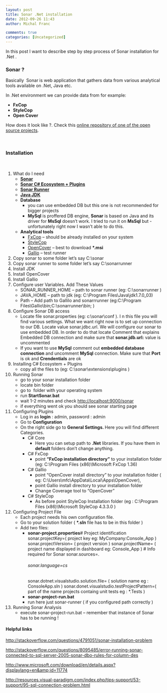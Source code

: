 ```yaml
---
layout: post
title: Sonar .Net installation
date: 2012-09-26 11:43
author: Michal Franc

comments: true
categories: [Uncategorized]
---
```

In this post I want to describe step by step process of Sonar installation for .Net .
<h3>Sonar ?</h3>
Basically  Sonar<strong> </strong>is web application that gathers data from various analytical tools available on .Net, Java <strong></strong>etc.

In .Net environment we can provide data from for example:
<ul>
	<li><strong>FxCop </strong></li>
	<li><strong>StyleCop </strong></li>
	<li><strong>Open Cover </strong></li>
</ul>
How does it look like ?. Check this <a href="http://nemo.sonarsource.org/">online repository of one of the open source projects</a>.

&nbsp;
<h3>Installation</h3>
&nbsp;
<ol>
	<li>What do I need
<ul>
	<li><a href="http://www.sonarsource.org/downloads/"><strong>Sonar</strong></a><strong> </strong></li>
	<li><a href="http://docs.codehaus.org/download/attachments/201228384/CSharpPluginsEcosystem-1.4.zip?version=2&amp;modificationDate=1347376166648"><strong>Sonar C# Ecosystem + Plugins</strong></a></li>
	<li><a href="http://docs.codehaus.org/display/SONAR/Installing+and+Configuring+Sonar+Runner"><strong>Sonar Runner</strong></a></li>
	<li><a href="http://www.oracle.com/technetwork/java/javase/downloads/index.html"><strong>Java JDK</strong></a></li>
	<li><strong>Database</strong>
<ul>
	<li>you can use embedded DB but this one is not recommended for bigger projects</li>
	<li><strong>MySql</strong> is proffered DB engine, <strong>Sonar</strong> is based on Java and its driver for <strong>MsSql</strong> doesn’t work. I tried to run it on <strong>MsSql</strong> but -unfortunately right now I wasn’t able to do this.</li>
</ul>
</li>
	<li><strong>Analytical tools</strong>
<ul>
	<li><a href="http://www.microsoft.com/en-us/download/details.aspx?id=6544">FxCop</a> – should be already installed on your system</li>
	<li><a href="http://stylecop.codeplex.com">StyleCop</a></li>
	<li><a href="https://github.com/sawilde/opencover/downloads">OpenCover</a> – best to download <strong>*.msi</strong></li>
	<li><a href="http://www.gallio.org/">Gallio</a> – test runner</li>
</ul>
</li>
</ul>
</li>
	<li>Copy sonar to some folder let’s say C:\sonar</li>
	<li>Copy sonar runner to some folder let’s say C:\sonarrunner</li>
	<li>Install JDK</li>
	<li>Install OpenCover</li>
	<li>Install Gallio</li>
	<li>Configure user Variables. Add These Values
<ul>
	<li>SONAR_RUNNER_HOME – path to sonar runner (eg: C:\sonarrunner )</li>
	<li>JAVA_HOME – path to jdk (eg: C:\Program Files\Java\jdk1.7.0_03)</li>
	<li>Path – Add path to Gallilo and sonarrrunner (eg:C:\Program Files\Gallio\bin;C:\sonarrunner\bin; )</li>
</ul>
</li>
	<li>Configure Sonar DB access
<ul>
	<li>Locate file sonar.properties (eg: c:\sonar\conf ). I n this file you will find various settings. What we want right now is to set up connection to our DB. Locate value sonar.jdbc.url. We will configure our sonar to use embedded DB. In order to do that locate Comment that explains Embedded DB connection and make sure that <strong>sonar.jdb.url:</strong> value is uncommented</li>
	<li>If you want to use <strong>MySql</strong> comment out <strong>embedded database connection</strong> and uncomment <strong>MySql</strong> connection. Make sure that <strong>Port</strong> is ok and <strong>Crendentials</strong> are ok</li>
</ul>
</li>
	<li>Installing C# Ecosystem + Plugins
<ul>
	<li>copy all the files to (eg: C:\sonar\extensions\plugins )</li>
</ul>
</li>
	<li>Running Sonar
<ul>
	<li>go to your sonar installation folder</li>
	<li>locate bin folder</li>
	<li>go to  folder with your operating system</li>
	<li>run <strong>StartSonar.bat</strong></li>
	<li>wait 1-2 minutes and check <a href="http://localhost:9000/sonar">http://localhost:9000/sonar</a></li>
	<li>if everything went ok you should see sonar starting page</li>
</ul>
</li>
	<li>Configuring Plugins
<ul>
	<li>Log in as <strong>login</strong> : admin, password : admin</li>
	<li>Go to <strong>Configuration</strong></li>
	<li>On the right side go to <strong>General Settings. </strong>Here you will find different Categories.
<ul>
	<li>C# Core
<ul>
	<li>Here you can setup path to <strong>.Net</strong> libraries. If you have them in <strong>default </strong>folders don’t change anything.</li>
</ul>
</li>
	<li>C# FxCop
<ul>
	<li>point <strong>“FxCop installation directory”</strong> to your installation folder (eg: C:\Program Files (x86)\Microsoft FxCop 1.36)</li>
</ul>
</li>
	<li>C# Gallio
<ul>
	<li>point “OpenCover install directory” to your installation folder ( eg: C:\Users\mfc\AppData\Local\Apps\OpenCover),</li>
	<li>point Gallio install directory to your installation folder</li>
	<li>Change Coverage tool to “OpenCover”</li>
</ul>
</li>
	<li>C# StyleCop
<ul>
	<li>As before point StyleCop Installation folder (eg : C:\Program Files (x86)\Microsoft StyleCop 4.3.3.0 )</li>
</ul>
</li>
</ul>
</li>
</ul>
</li>
	<li>Configuring Project File
<ul>
	<li>Each project needs his own configuration file.</li>
	<li>Go to your solution folder ( <strong>*.sln</strong> file has to be in this folder )</li>
	<li>Add two files:
<ul>
	<li><strong>sonar-project.properties</strong># Project identification
sonar.projectKey=( project key eg: MyCompany:Console_App )
sonar.projectVersion= ( project version )
sonar.projectName= ( project name displayed in dashboard eg: Console_App )
# Info required for Sonar
sonar.sources=.&nbsp;
<h6>sonar.language=cs</h6>
sonar.dotnet.visualstudio.solution.file= ( solution name eg : ConsoleApp.sln )
sonar.donet.visualstudio.testProjectPattern=( part of the name projects containg unit tests eg : *.Tests )</li>
	<li><strong>sonar-project-run.bat</strong></li>
	<li>run here just sonar-runner ( if you configured path correctly )</li>
</ul>
</li>
</ul>
</li>
	<li>Running Sonar Analysis
<ul>
	<li>execute sonar-project-run.bat – remember that instance of Sonar has to be running !</li>
</ul>
</li>
</ol>
<h4>Helpful links</h4>
<a href="http://stackoverflow.com/questions/4791051/sonar-installation-problem">http://stackoverflow.com/questions/4791051/sonar-installation-problem</a>

<a href="http://stackoverflow.com/questions/8095485/error-running-sonar-connected-to-sql-server-2005-sonar-dbo-rules-for-column-des">http://stackoverflow.com/questions/8095485/error-running-sonar-connected-to-sql-server-2005-sonar-dbo-rules-for-column-des</a>

<a href="http://www.microsoft.com/download/en/details.aspx?displaylang=en&amp;id=11774">http://www.microsoft.com/download/en/details.aspx?displaylang=en&amp;id=11774</a>

<a href="http://resources.visual-paradigm.com/index.php/tips-support/53-support/95-sql-connection-problem.html">http://resources.visual-paradigm.com/index.php/tips-support/53-support/95-sql-connection-problem.html</a>
